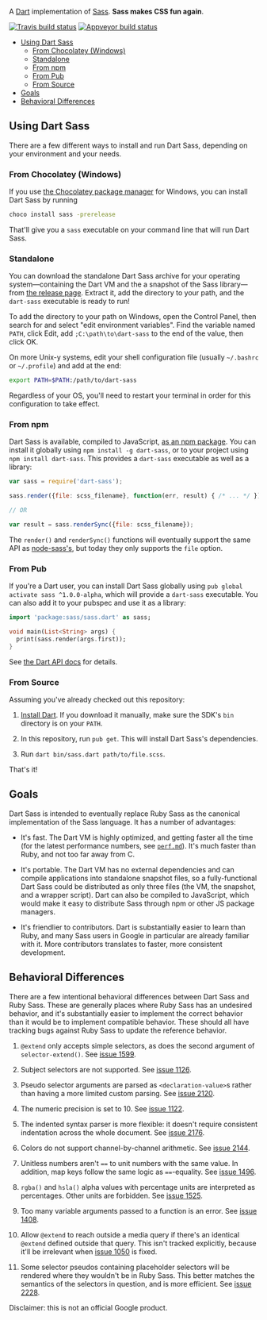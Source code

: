 A [Dart][dart] implementation of [Sass][sass]. **Sass makes CSS fun again**.

[![Travis build status](https://api.travis-ci.org/sass/dart-sass.svg)](https://travis-ci.org/sass/dart-sass) [![Appveyor build status](https://ci.appveyor.com/api/projects/status/84rl9hvu8uoecgef?svg=true)](https://ci.appveyor.com/project/nex3/dart-sass)

[dart]: https://www.dartlang.org
[sass]: http://sass-lang.com/

* [Using Dart Sass](#using-dart-sass)
  * [From Chocolatey (Windows)](#from-chocolatey-windows)
  * [Standalone](#standalone)
  * [From npm](#from-npm)
  * [From Pub](#from-pub)
  * [From Source](#from-source)
* [Goals](#goals)
* [Behavioral Differences](#behavioral-differences)

## Using Dart Sass

There are a few different ways to install and run Dart Sass, depending on your
environment and your needs.

### From Chocolatey (Windows)

If you use [the Chocolatey package manager](https://chocolatey.org/) for
Windows, you can install Dart Sass by running

```cmd
choco install sass -prerelease
```

That'll give you a `sass` executable on your command line that will run Dart
Sass.

### Standalone

You can download the standalone Dart Sass archive for your operating
system—containing the Dart VM and the a snapshot of the Sass library—from
[the release page][releases]. Extract it, add the directory to your path, and
the `dart-sass` executable is ready to run!

[releases]: https://github.com/sass/dart-sass/releases/

To add the directory to your path on Windows, open the Control Panel, then
search for and select "edit environment variables". Find the variable named
`PATH`, click Edit, add `;C:\path\to\dart-sass` to the end of the value, then
click OK.

On more Unix-y systems, edit your shell configuration file (usually `~/.bashrc`
or `~/.profile`) and add at the end:

```sh
export PATH=$PATH:/path/to/dart-sass
```

Regardless of your OS, you'll need to restart your terminal in order for this
configuration to take effect.

### From npm

Dart Sass is available, compiled to JavaScript, [as an npm package][npm]. You
can install it globally using `npm install -g dart-sass`, or to your project
using `npm install dart-sass`. This provides a `dart-sass` executable as well as
a library:

[npm]: https://www.npmjs.com/package/dart-sass

```js
var sass = require('dart-sass');

sass.render({file: scss_filename}, function(err, result) { /* ... */ });

// OR

var result = sass.renderSync({file: scss_filename});
```

The `render()` and `renderSync()` functions will eventually support the same API
as [node-sass's][render], but today they only supports the `file` option.

[render]: https://github.com/sass/node-sass#options

### From Pub

If you're a Dart user, you can install Dart Sass globally using `pub global
activate sass ^1.0.0-alpha`, which will provide a `dart-sass` executable. You can
also add it to your pubspec and use it as a library:

```dart
import 'package:sass/sass.dart' as sass;

void main(List<String> args) {
  print(sass.render(args.first));
}
```

See [the Dart API docs][api] for details.

[api]: https://www.dartdocs.org/documentation/sass/latest/sass/sass-library.html

### From Source

Assuming you've already checked out this repository:

1. [Install Dart](https://www.dartlang.org/install). If you download it
   manually, make sure the SDK's `bin` directory is on your `PATH`.

2. In this repository, run `pub get`. This will install Dart Sass's
   dependencies.

3. Run `dart bin/sass.dart path/to/file.scss`.

That's it!

## Goals

Dart Sass is intended to eventually replace Ruby Sass as the canonical
implementation of the Sass language. It has a number of advantages:

* It's fast. The Dart VM is highly optimized, and getting faster all the time
  (for the latest performance numbers, see [`perf.md`][perf]). It's much faster
  than Ruby, and not too far away from C.

* It's portable. The Dart VM has no external dependencies and can compile
  applications into standalone snapshot files, so a fully-functional Dart Sass
  could be distributed as only three files (the VM, the snapshot, and a wrapper
  script). Dart can also be compiled to JavaScript, which would make it easy to
  distribute Sass through npm or other JS package managers.

* It's friendlier to contributors. Dart is substantially easier to learn than
  Ruby, and many Sass users in Google in particular are already familiar with
  it. More contributors translates to faster, more consistent development.

[perf]: https://github.com/sass/dart-sass/blob/master/perf.md

## Behavioral Differences

There are a few intentional behavioral differences between Dart Sass and Ruby
Sass. These are generally places where Ruby Sass has an undesired behavior, and
it's substantially easier to implement the correct behavior than it would be to
implement compatible behavior. These should all have tracking bugs against Ruby
Sass to update the reference behavior.

1. `@extend` only accepts simple selectors, as does the second argument of
   `selector-extend()`. See [issue 1599][].

2. Subject selectors are not supported. See [issue 1126][].

3. Pseudo selector arguments are parsed as `<declaration-value>`s rather than
   having a more limited custom parsing. See [issue 2120][].

4. The numeric precision is set to 10. See [issue 1122][].

5. The indented syntax parser is more flexible: it doesn't require consistent
   indentation across the whole document. See [issue 2176][].

6. Colors do not support channel-by-channel arithmetic. See [issue 2144][].

7. Unitless numbers aren't `==` to unit numbers with the same value. In
   addition, map keys follow the same logic as `==`-equality. See
   [issue 1496][].

8. `rgba()` and `hsla()` alpha values with percentage units are interpreted as
   percentages. Other units are forbidden. See [issue 1525][].

9. Too many variable arguments passed to a function is an error. See
   [issue 1408][].

10. Allow `@extend` to reach outside a media query if there's an identical
    `@extend` defined outside that query. This isn't tracked explicitly, because
    it'll be irrelevant when [issue 1050][] is fixed.

11. Some selector pseudos containing placeholder selectors will be rendered
    where they wouldn't be in Ruby Sass. This better matches the semantics of
    the selectors in question, and is more efficient. See [issue 2228][].

[issue 1599]: https://github.com/sass/sass/issues/1599
[issue 1126]: https://github.com/sass/sass/issues/1126
[issue 2120]: https://github.com/sass/sass/issues/2120
[issue 1122]: https://github.com/sass/sass/issues/1122
[issue 2176]: https://github.com/sass/sass/issues/2176
[issue 2144]: https://github.com/sass/sass/issues/2144
[issue 1496]: https://github.com/sass/sass/issues/1496
[issue 1525]: https://github.com/sass/sass/issues/1525
[issue 1408]: https://github.com/sass/sass/issues/1408
[issue 1050]: https://github.com/sass/sass/issues/1050
[issue 2228]: https://github.com/sass/sass/issues/2228

Disclaimer: this is not an official Google product.
